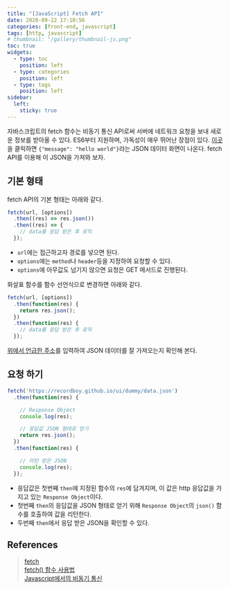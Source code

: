 ```yaml
---
title: "[JavaScript] Fetch API"
date: 2020-09-22 17:10:56
categories: [front-end, javascript]
tags: [http, javascript]
# thumbnail: "/gallery/thumbnail-js.png"
toc: true
widgets:
  - type: toc
    position: left
  - type: categories
    position: left
  - type: tags
    position: left
sidebar:
  left:
    sticky: true
---
```


자바스크립트의 fetch 함수는 비동기 통신 API로써 서버에 네트워크 요청을 보내 새로운 정보를 받아올 수 있다. ES6부터 지원하며, 가독성이 매우 뛰어난 장점이 있다. [이곳](https://recordboy.github.io/ui/dummy/data.json)을 클릭하면 `{"message": "hello world"}`라는 JSON 데이터 화면이 나온다. fetch API를 이용해 이 JSON을 가져와 보자.

<!-- more -->

## 기본 형태
fetch API의 기본 형태는 아래와 같다.

```javascript
fetch(url, [options])
  .then((res) => res.json())
  .then((res) => {
    // data를 응답 받은 후 로직
  });
```

* `url`에는 접근하고자 경로를 넣으면 된다.  
* `options`에는 `method`나 `header`등을 지정하여 요청할 수 있다.  
* `options`에 아무값도 넘기지 않으면 요청은 GET 메서드로 진행된다.  

화살표 함수를 함수 선언식으로 변경하면 아래와 같다.

```javascript
fetch(url, [options])
  .then(function(res) {
    return res.json();
  })
  .then(function(res) {
    // data를 응답 받은 후 로직
  });
```

[위에서 언급한 주소](https://recordboy.github.io/ui/dummy/data.json)를 입력하여 JSON 데이터를 잘 가져오는지 확인해 본다.

## 요청 하기
```javascript
fetch('https://recordboy.github.io/ui/dummy/data.json')
  .then(function(res) {

    // Response Object
    console.log(res);

    // 응답값 JSON 형태로 얻기
    return res.json();
  })
  .then(function(res) {

    // 리턴 받은 JSON
    console.log(res);
  });
```

* 응답값은 첫번째 `then`에 지정된 함수의 `res`에 담겨지며, 이 값은 http 응답값을 가지고 있는 `Response Object`이다.  
* 첫번째 `then`의 응답값을 JSON 형태로 얻기 위해 `Response Object`의 `json()` 함수를 호출하여 값을 리턴한다.  
* 두번째 `then`에서 응답 받은 JSON을 확인할 수 있다.

## References
> [fetch](https://ko.javascript.info/fetch)  
> [fetch() 함수 사용법](https://yeri-kim.github.io/posts/fetch/#fetch-함수-기본)  
> [Javascript에서의 비동기 통신](https://m.blog.naver.com/dndlab/221783285664)

<script src="https://ads-partners.coupang.com/g.js"></script>
<script>new PartnersCoupang.G({ id:390604 });</script>
